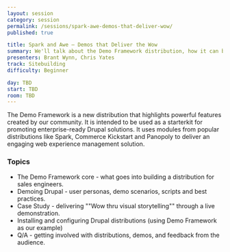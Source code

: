 ```yaml
---
layout: session
category: session
permalink: /sessions/spark-awe-demos-that-deliver-wow/
published: true

title: Spark and Awe — Demos that Deliver the Wow
summary: We'll talk about the Demo Framework distribution, how it can be leveraged to engage customers and teach best practices for demoing Drupal to the enterprise.
presenters: Brant Wynn, Chris Yates
track: Sitebuilding
difficulty: Beginner

day: TBD
start: TBD
room: TBD
---
```


The Demo Framework is a new distribution that highlights powerful features created by our community. It is intended to be used as a starterkit for promoting enterprise-ready Drupal solutions. It uses modules from popular distributions like Spark, Commerce Kickstart and Panopoly to deliver an engaging web experience management solution.

### Topics

- The Demo Framework core - what goes into building a distribution for sales engineers.
- Demoing Drupal - user personas, demo scenarios, scripts and best practices.
- Case Study - delivering ""Wow thru visual storytelling"" through a live demonstration.
- Installing and configuring Drupal distributions (using Demo Framework as our example)
- Q/A - getting involved with distributions, demos, and feedback from the audience.
